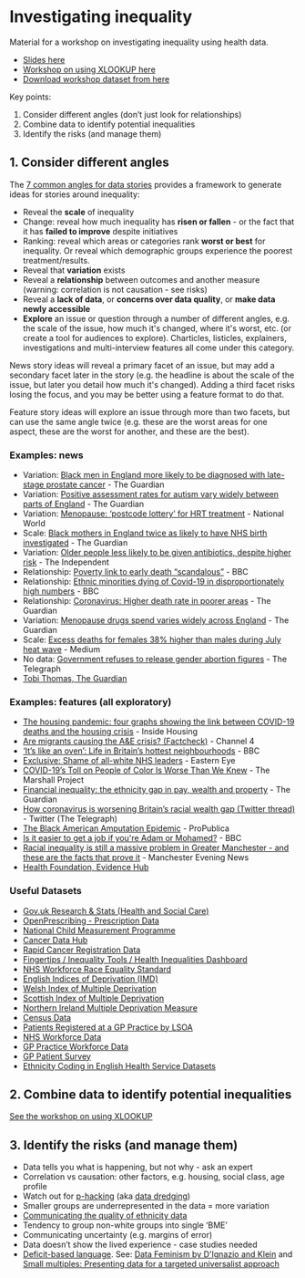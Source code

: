 # Investigating inequality

Material for a workshop on investigating inequality using health data. 

* [Slides here](https://github.com/paulbradshaw/investigatinginequality/blob/main/Investigating%20inequalities%20in%20health%20MJA.pdf)
* [Workshop on using XLOOKUP here](https://github.com/paulbradshaw/investigatinginequality/blob/main/docs/xlookup.md)
* [Download workshop dataset from here](https://docs.google.com/spreadsheets/d/1baHYv6EzQ4_DscuMp6BtJKEbpenjceoY/edit?gid=1464088686#gid=1464088686)

Key points: 

1. Consider different angles (don’t just look for relationships)
2. Combine data to identify potential inequalities
3. Identify the risks (and manage them)


## 1. Consider different angles

The [7 common angles for data stories](https://onlinejournalismblog.com/2020/08/11/here-are-the-7-types-of-stories-most-often-found-in-data/) provides a framework to generate ideas for stories around inequality:

* Reveal the **scale** of inequality
* Change: reveal how much inequality has **risen or fallen** - or the fact that it has **failed to improve** despite initiatives
* Ranking: reveal which areas or categories rank **worst or best** for inequality. Or reveal which demographic groups experience the poorest treatment/results.
* Reveal that **variation** exists
* Reveal a **relationship** between outcomes and another measure (warning: correlation is not causation - see risks)
* Reveal a **lack of data**, or **concerns over data quality**, or **make data newly accessible**
* **Explore** an issue or question through a number of different angles, e.g. the scale of the issue, how much it's changed, where it's worst, etc. (or create a tool for audiences to explore). Charticles, listicles, explainers, investigations and multi-interview features all come under this category.

News story ideas will reveal a primary facet of an issue, but may add a secondary facet later in the story (e.g. the headline is about the scale of the issue, but later you detail how much it's changed). Adding a third facet risks losing the focus, and you may be better using a feature format to do that.

Feature story ideas will explore an issue through more than two facets, but can use the same angle twice (e.g. these are the worst areas for one aspect, these are the worst for another, and these are the best).

### Examples: news

- Variation: [Black men in England more likely to be diagnosed with late-stage prostate cancer](https://www.theguardian.com/society/2025/jan/09/black-men-in-england-more-likely-to-be-diagnosed-with-late-stage-prostate-cancer-analysis-shows) - The Guardian
- Variation: [Positive assessment rates for autism vary widely between parts of England](https://www.theguardian.com/society/2024/oct/27/positive-assessment-rates-for-autism-vary-widely-between-parts-of-england) - The Guardian
- Variation: [Menopause: ‘postcode lottery’ for HRT treatment](https://www.nationalworld.com/health/world-menopause-day-hrt-shortages-england-women-suffer-silence-3883633) - National World
- Scale: [Black mothers in England twice as likely to have NHS birth investigated](https://www.theguardian.com/society/article/2024/jul/23/national-disgrace-black-mothers-in-england-twice-as-likely-to-have-nhs-birth-investigated) - The Guardian
- Variation: [Older people less likely to be given antibiotics, despite higher risk](https://www.independent.co.uk/news/uk/home-news/gps-academics-university-of-manchester-england-royal-college-of-gps-b2727164.html) - The Independent
- Relationship: [Poverty link to early death “scandalous”](https://www.bbc.co.uk/news/uk-52506979) - BBC
- Relationship: [Ethnic minorities dying of Covid-19 in disproportionately high numbers](https://www.bbc.co.uk/news/uk-england-62849438) - BBC
- Relationship: [Coronavirus: Higher death rate in poorer areas](https://www.theguardian.com/world/2020/apr/22/racial-inequality-in-britain-found-a-risk-factor-for-covid-19) - The Guardian
- Variation: [Menopause drugs spend varies widely across England](https://www.theguardian.com/world/2024/oct/27/positive-assessment-rates-for-autism-vary-widely-between-parts-of-england) - The Guardian
- Scale: [Excess deaths for females 38% higher than males during July heat wave](https://medium.com/@julianamani04/excess-deaths-for-females-38-higher-than-males-during-july-heat-wave-12ae1291042e) - Medium
- No data: [Government refuses to release gender abortion figures](http://www.telegraph.co.uk/health/healthnews/9916953/Government-refuses-to-release-gender-abortion-figures.html) - The Telegraph
- [Tobi Thomas, The Guardian](https://www.theguardian.com/profile/tobi-thomas)

### Examples: features (all exploratory)

- [The housing pandemic: four graphs showing the link between COVID-19 deaths and the housing crisis](https://www.insidehousing.co.uk/insight/the-housing-pandemic-four-graphs-showing-the-link-between-covid-19-deaths-and-the-housing-crisis-66562) - Inside Housing
- [Are migrants causing the A&E crisis? (Factcheck)](https://www.channel4.com/news/factcheck/high-immigration-nhs-crisis) - Channel 4
- [‘It’s like an oven’: Life in Britain’s hottest neighbourhoods](https://www.bbc.co.uk/news/uk-62126463) - BBC
- [Exclusive: Shame of all-white NHS leaders](https://www.easterneye.biz/exclusive-shame-of-all-white-nhs-leaders/) - Eastern Eye
- [COVID-19’s Toll on People of Color Is Worse Than We Knew](https://www.themarshallproject.org/2020/08/21/covid-19-s-toll-on-people-of-color-is-worse-than-we-knew) - The Marshall Project
- [Financial inequality: the ethnicity gap in pay, wealth and property](https://www.theguardian.com/money/2020/jun/20/financial-inequality-the-ethnicity-gap-in-pay-wealth-and-property) - The Guardian
- [How coronavirus is worsening Britain’s racial wealth gap (Twitter thread)](https://x.com/Telegraph/status/1273601971904266244) - Twitter (The Telegraph)
- [The Black American Amputation Epidemic](https://features.propublica.org/diabetes-amputations/black-american-amputation-epidemic/) - ProPublica
- [Is it easier to get a job if you're Adam or Mohamed?](https://www.bbc.co.uk/news/uk-england-london-38751307) - BBC
- [Racial inequality is still a massive problem in Greater Manchester - and these are the facts that prove it](http://www.manchestereveningnews.co.uk/news/greater-manchester-news/racial-inequality-manchester-hard-facts-12730531) - Manchester Evening News
- [Health Foundation, Evidence Hub](https://www.health.org.uk/evidence-hub)


### Useful Datasets

- [Gov.uk Research & Stats (Health and Social Care)](https://www.gov.uk/search/research-and-statistics?content_store_document_type=statistics_published&level_one_taxon=8124ead8-8ebc-4faf-88ad-dd5cbcc92ba8&order=updated-newest)
- [OpenPrescribing - Prescription Data](https://openprescribing.net/)
- [National Child Measurement Programme](https://digital.nhs.uk/data-and-information/publications/statistical/national-child-measurement-programme)
- [Cancer Data Hub](https://digital.nhs.uk/ndrs/data/data-outputs/cancer-data-hub)
- [Rapid Cancer Registration Data](https://nhsd-ndrs.shinyapps.io/rcrd/)
- [Fingertips / Inequality Tools / Health Inequalities Dashboard](https://fingertips.phe.org.uk/)
- [NHS Workforce Race Equality Standard](https://www.england.nhs.uk/publication/nhs-workforce-race-equality-standard-2022/)
- [English Indices of Deprivation (IMD)](https://www.gov.uk/government/collections/english-indices-of-deprivation)
- [Welsh Index of Multiple Deprivation](https://statswales.gov.wales/Catalogue/Community-Safety-and-Social-Inclusion/Welsh-Index-of-Multiple-Deprivation)
- [Scottish Index of Multiple Deprivation](https://www.gov.scot/collections/scottish-index-of-multiple-deprivation-2020/)
- [Northern Ireland Multiple Deprivation Measure](https://www.nisra.gov.uk/statistics/deprivation/northern-ireland-multiple-deprivation-measure-2017-nimdm2017)
- [Census Data](https://www.ons.gov.uk/census)
- [Patients Registered at a GP Practice by LSOA](https://digital.nhs.uk/data-and-information/publications/statistical/patients-registered-at-a-gp-practice/april-2024#resources)
- [NHS Workforce Data](https://digital.nhs.uk/data-and-information/publications/statistical/nhs-workforce-statistics/november-2024#resources)
- [GP Practice Workforce Data](https://digital.nhs.uk/data-and-information/data-tools-and-services/data-services/general-practice-data-hub/workforce)
- [GP Patient Survey](https://gp-patient.co.uk/surveysandreports)
- [Ethnicity Coding in English Health Service Datasets](https://www.nhsrho.org/research/ethnicity-coding-in-english-health-service-datasets/)

## 2. Combine data to identify potential inequalities

[See the workshop on using XLOOKUP](https://github.com/paulbradshaw/investigatinginequality/blob/main/docs/xlookup.md)

## 3. Identify the risks (and manage them)

- Data tells you what is happening, but not why - ask an expert
- Correlation vs causation: other factors, e.g. housing, social class, age profile
- Watch out for [p-hacking](https://royalsocietypublishing.org/doi/10.1098/rsos.220346) (aka [data dredging](https://en.wikipedia.org/wiki/Data_dredging))
- Smaller groups are underrepresented in the data = more variation
- [Communicating the quality of ethnicity data](https://analysisfunction.civilservice.gov.uk/blog/communicating-the-quality-of-ethnicity-data/)
- Tendency to group non-white groups into single ‘BME’
- Communicating uncertainty (e.g. margins of error)
- Data doesn’t show the lived experience - case studies needed
- [Deficit-based language](https://bcmj.org/editorials/away-deficit-based-language). See: [Data Feminism by D'Ignazio and Klein](https://data-feminism.mitpress.mit.edu/pub/ei7cogfn/release/4?from=21128&to=21556) and [Small multiples: Presenting data for a targeted universalist approach](http://blog.pietablakely.com/presenting-data-for-a-targeted-universalist-approach)





